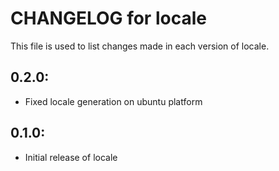 # CHANGELOG for locale

This file is used to list changes made in each version of locale.

## 0.2.0:

* Fixed locale generation on ubuntu platform

## 0.1.0:

* Initial release of locale

